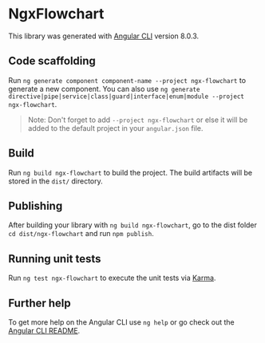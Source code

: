 # NgxFlowchart

This library was generated with [Angular CLI](https://github.com/angular/angular-cli) version 8.0.3.

## Code scaffolding

Run `ng generate component component-name --project ngx-flowchart` to generate a new component. You can also use `ng generate directive|pipe|service|class|guard|interface|enum|module --project ngx-flowchart`.
> Note: Don't forget to add `--project ngx-flowchart` or else it will be added to the default project in your `angular.json` file. 

## Build

Run `ng build ngx-flowchart` to build the project. The build artifacts will be stored in the `dist/` directory.

## Publishing

After building your library with `ng build ngx-flowchart`, go to the dist folder `cd dist/ngx-flowchart` and run `npm publish`.

## Running unit tests

Run `ng test ngx-flowchart` to execute the unit tests via [Karma](https://karma-runner.github.io).

## Further help

To get more help on the Angular CLI use `ng help` or go check out the [Angular CLI README](https://github.com/angular/angular-cli/blob/master/README.md).
